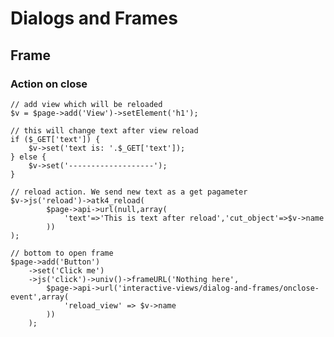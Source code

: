 # Dialogs and Frames

## Frame

### Action on close


    // add view which will be reloaded
    $v = $page->add('View')->setElement('h1');

    // this will change text after view reload
    if ($_GET['text']) {
        $v->set('text is: '.$_GET['text']);
    } else {
        $v->set('-------------------');
    }
    
    // reload action. We send new text as a get pagameter
    $v->js('reload')->atk4_reload(
            $page->api->url(null,array(
                'text'=>'This is text after reload','cut_object'=>$v->name
            ))
    );

    // bottom to open frame
    $page->add('Button')
        ->set('Click me')
        ->js('click')->univ()->frameURL('Nothing here',
            $page->api->url('interactive-views/dialog-and-frames/onclose-event',array(
                'reload_view' => $v->name
            ))
        );